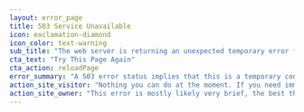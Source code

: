 ```yaml
---
layout: error_page
title: 503 Service Unavailable
icon: exclamation-diamond
icon_color: text-warning
sub_title: "The web server is returning an unexpected temporary error for"
cta_text: "Try This Page Again"
cta_action: reloadPage
error_summary: "A 503 error status implies that this is a temporary condition due to a temporary overloading or maintenance of the server. This error is normally a brief temporary interruption."
action_site_visitor: "Nothing you can do at the moment. If you need immediate assistance, please send us an email instead. We apologize for any inconvenience."
action_site_owner: "This error is mostly likely very brief, the best thing to do is to check back in a few minutes and everything will probably be working normal again."
---
```

